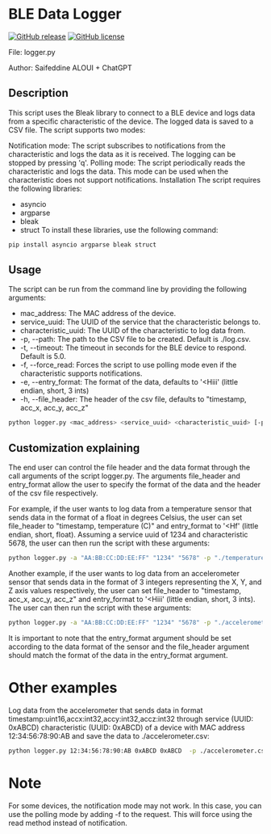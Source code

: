# BLE Data Logger

[![GitHub release](https://badgen.net/github/release/ParisNeo/Bleak_BLE_tools)](https://github.com/ParisNeo/Bleak_BLE_tools/releases)
[![GitHub license](https://badgen.net/github/license/ParisNeo/Bleak_BLE_tools)](https://github.com/ParisNeo/Bleak_BLE_tools/blob/master/LICENSE)

File: logger.py

Author: Saifeddine ALOUI + ChatGPT
## Description
This script uses the Bleak library to connect to a BLE device and logs data from a specific characteristic of the device. The logged data is saved to a CSV file. The script supports two modes:

Notification mode: The script subscribes to notifications from the characteristic and logs the data as it is received. The logging can be stopped by pressing 'q'.
Polling mode: The script periodically reads the characteristic and logs the data. This mode can be used when the characteristic does not support notifications.
Installation
The script requires the following libraries:

- asyncio
- argparse
- bleak
- struct
To install these libraries, use the following command:

```bash
pip install asyncio argparse bleak struct
```
## Usage
The script can be run from the command line by providing the following arguments:

- mac_address: The MAC address of the device.
- service_uuid: The UUID of the service that the characteristic belongs to.
- characteristic_uuid: The UUID of the characteristic to log data from.
- -p, --path: The path to the CSV file to be created. Default is ./log.csv.
- -t, --timeout: The timeout in seconds for the BLE device to respond. Default is 5.0.
- -f, --force_read: Forces the script to use polling mode even if the characteristic supports notifications.
- -e, --entry_format: The format of the data, defaults to '<Hiii' (little endian, short, 3 ints)
- -h, --file_header: The header of the csv file, defaults to "timestamp, acc_x, acc_y, acc_z"

```bash
python logger.py <mac_address> <service_uuid> <characteristic_uuid> [-p <file_path>] [-t <timeout>] [-f] [-e <entry_format>] [-h <file_header>]
```

## Customization explaining
The end user can control the file header and the data format through the call arguments of the script logger.py. The arguments file_header and entry_format allow the user to specify the format of the data and the header of the csv file respectively.

For example, if the user wants to log data from a temperature sensor that sends data in the format of a float in degrees Celsius, the user can set file_header to "timestamp, temperature (C)" and entry_format to '<Hf' (little endian, short, float). Assuming a service uuid of 1234 and characteristic 5678, the user can then run the script with these arguments:
```bash
python logger.py -a "AA:BB:CC:DD:EE:FF" "1234" "5678" -p "./temperature.csv" -H "timestamp, temperature (C)" -F '<Hf'
```
Another example, if the user wants to log data from an accelerometer sensor that sends data in the format of 3 integers representing the X, Y, and Z axis values respectively, the user can set file_header to "timestamp, acc_x, acc_y, acc_z" and entry_format to '<Hiii' (little endian, short, 3 ints). The user can then run the script with these arguments:

```bash
python logger.py -a "AA:BB:CC:DD:EE:FF" "1234" "5678" -p "./accelerometer.csv" -H "timestamp, acc_x, acc_y, acc_z" -F '<Hiii'
```

It is important to note that the entry_format argument should be set according to the data format of the sensor and the file_header argument should match the format of the data in the entry_format argument.

# Other examples
Log data from the accelerometer that sends data in format timestamp:uint16,accx:int32,accy:int32,accz:int32 through service (UUID: 0xABCD)  characteristic (UUID: 0xABCD) of a device with MAC address 12:34:56:78:90:AB and save the data to ./accelerometer.csv:
```bash
python logger.py 12:34:56:78:90:AB 0xABCD 0xABCD  -p ./accelerometer.csv -H "timestamp, acc_x, acc_y, acc_z" -F "<Hiii"
```

# Note
For some devices, the notification mode may not work. In this case, you can use the polling mode by adding -f to the request. This will force using the read method instead of notification.



